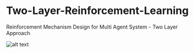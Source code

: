 # Two-Layer-Reinforcement-Learning
Reinforcement Mechanism Design for Multi Agent System - Two Layer Approach


![alt text](https://ibb.co/1721CNH)
